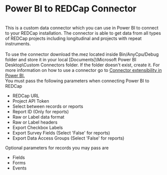 # Power BI to REDCap Connector
<br>This is a custom data connector which you can use in Power BI to connect to your REDCap installation. The connector is able to get data from all types of REDCap projects including longitudinal and projects with repeat instruments.<br/>
<br>To use the connector download the.mez located inside Bin/AnyCpu/Debug folder and store it in your local [Documents]\Microsoft Power BI Desktop\Custom Connectors folder.  If the folder doesn't exist, create it.
For more information on how to use a connector go to <a href="https://learn.microsoft.com/en-us/power-bi/connect-data/desktop-connector-extensibility">Connector extensibility in Power BI.</a><br/>
You must pass the following parameters when connecting Power BI to REDCap
<ul>
  <li>REDCap URL</li>
  <li>Project API Token</li>
  <li>Select between records or reports</li>
   <li>Report ID (Only for reports)</li>
  <li>Raw or Label data format</li>
  <li>Raw or Label headers</li>
  <li>Export Checkbox Labels</li>
  <li>Export Survey Fields (Select 'False' for reports)</li>
  <li>Export Data Access Groups (Select 'False' for reports)</li>
  </ul>
 Optional parameters for records you may pass are
 <ul>
  <li>Fields</li>
  <li>Forms</li>
  <li>Events</li>
  </ul>

